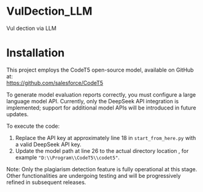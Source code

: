 # VulDection_LLM
Vul dection via LLM

# Installation
This project employs the CodeT5 open-source model, available on GitHub at:  
https://github.com/salesforce/CodeT5

To generate model evaluation reports correctly, you must configure a large language model API. Currently, only the DeepSeek API integration is implemented; support for additional model APIs will be introduced in future updates.

To execute the code:  
1. Replace the API key at approximately line 18 in `start_from_here.py` with a valid DeepSeek API key.  
2. Update the model path at line 26 to the actual directory location , for example `"D:\\Program\\CodeT5\\codet5"`.  

Note: Only the plagiarism detection feature is fully operational at this stage. Other functionalities are undergoing testing and will be progressively refined in subsequent releases.
